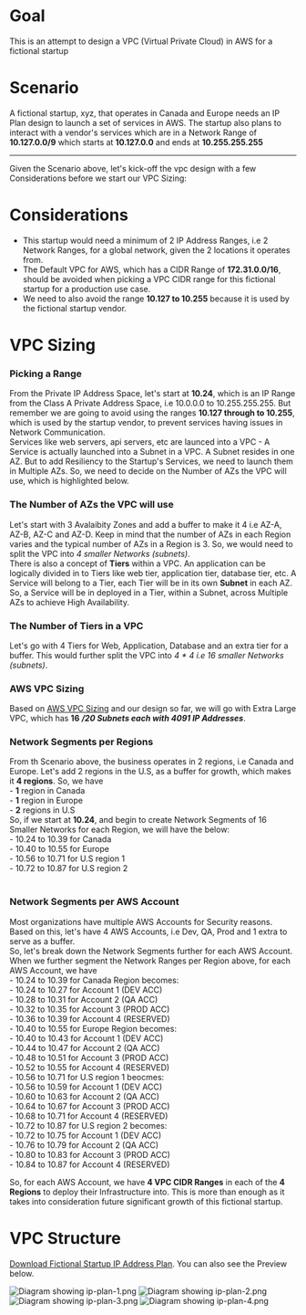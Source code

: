 # Goal
This is an attempt to design a VPC (Virtual Private Cloud) in AWS for a fictional startup 

# Scenario
A fictional startup, xyz, that operates in Canada and Europe needs an IP Plan design to launch a set of services in AWS. The startup also plans to interact with a vendor's services which are in a Network Range of **10.127.0.0/9** which starts at **10.127.0.0** and ends at **10.255.255.255**

<hr/>

Given the Scenario above, let's kick-off the vpc design with a few Considerations before we start  our VPC Sizing:

# Considerations
- This startup would need a minimum of 2 IP Address Ranges, i.e 2 Network Ranges, for a global network, given the 2 locations it operates from.
- The Default VPC for AWS, which has a CIDR Range of **172.31.0.0/16**, should be avoided when picking a VPC CIDR range for this fictional startup for a production use case.
- We need to also avoid the range **10.127 to 10.255** because it is used by the fictional startup vendor.

# VPC Sizing
### Picking a Range
From the Private IP Address Space, let's start at **10.24**, which is an IP Range from the Class A Private Address Space, i.e 10.0.0.0 to 10.255.255.255. 
But remember we are going to avoid using the ranges **10.127 through to 10.255**, which is used by the startup vendor, to prevent services having issues in Network Communication.<br/>
Services like web servers, api servers, etc are launced into a VPC - A Service is actually launched into a Subnet in a VPC. A Subnet resides in one AZ. But to add Resiliency to the Startup's Services, we need to launch them in Multiple AZs. So, we need to decide on the Number of AZs the VPC will use, which is highlighted below. 
<br/>

### The Number of AZs the VPC will use
Let's start with 3 Avalaibity Zones and add a buffer to make it 4 i.e AZ-A, AZ-B, AZ-C and AZ-D. Keep in mind that the number of AZs in each Region varies and the typical number of AZs in a Region is 3. So, we would need to split the VPC into *4 smaller Networks (subnets)*. <br/>
There is also a concept of **Tiers** within a VPC. An application can be logically divided in to Tiers like web tier, application tier, database tier, etc. A Service will belong to a Tier, each Tier will be in its own **Subnet** in each AZ. So, a Service will be in deployed in a Tier, within a Subnet, across Multiple AZs to achieve High Availability. 
<br/>

### The Number of Tiers in a VPC
Let's go with 4 Tiers for Web, Application, Database and an extra tier for a buffer. This would further split the VPC into *4 * 4 i.e 16 smaller Networks (subnets)*. 
<br/>

### AWS VPC Sizing
Based on [AWS VPC Sizing](https://d0.awsstatic.com/aws-answers/AWS_Single_VPC_Design.pdf) and our design so far, we will go with Extra Large VPC, which has **16** **_/20 Subnets each with 4091 IP Addresses_**.
<br/>

### Network Segments per Regions
From th Scenario above, the business operates in 2 regions, i.e Canada and Europe. Let's add 2 regions in the U.S, as a buffer for growth, which makes it **4 regions**. So, we have <br/>
    - **1** region in Canada <br/>
    - **1** region in Europe <br/>
    - **2** regions in U.S <br/>
So, if we start at **10.24**, and begin to create Network Segments of 16 Smaller Networks for each Region, we will have the below: <br/>
     - 10.24 to 10.39 for Canada <br/>
     - 10.40 to 10.55 for Europe <br/>
     - 10.56 to 10.71 for U.S region 1 <br/>
     - 10.72 to 10.87 for U.S region 2 <br/>
<br/>

### Network Segments per AWS Account 
Most organizations have multiple AWS Accounts for Security reasons. Based on this, let's have 4 AWS Accounts, i.e Dev, QA, Prod and 1 extra to serve as a buffer. <br/> So, let's break down the Network Segments further for each AWS Account. When we further segment the Network Ranges per Region above, for each AWS Account, we have <br/>
    - 10.24 to 10.39 for Canada Region becomes: <br/>
        - 10.24 to 10.27 for Account 1 (DEV ACC) <br/>
        - 10.28 to 10.31 for Account 2 (QA ACC) <br/>
        - 10.32 to 10.35 for Account 3 (PROD ACC) <br/>
        - 10.36 to 10.39 for Account 4 (RESERVED) <br/>
    - 10.40 to 10.55 for Europe Region becomes: <br/>
        - 10.40 to 10.43 for Account 1 (DEV ACC) <br/>
        - 10.44 to 10.47 for Account 2 (QA ACC) <br/>
        - 10.48 to 10.51 for Account 3 (PROD ACC) <br/>
        - 10.52 to 10.55 for Account 4 (RESERVED) <br/>
    - 10.56 to 10.71 for U.S region 1 beocmes: <br/>
        - 10.56 to 10.59 for Account 1 (DEV ACC) <br/>
        - 10.60 to 10.63 for Account 2 (QA ACC) <br/>
        - 10.64 to 10.67 for Account 3 (PROD ACC) <br/>
        - 10.68 to 10.71 for Account 4 (RESERVED) <br/>
    - 10.72 to 10.87 for U.S region 2 becomes: <br/>
        - 10.72 to 10.75 for Account 1 (DEV ACC) <br/>
        - 10.76 to 10.79 for Account 2 (QA ACC) <br/>
        - 10.80 to 10.83 for Account 3 (PROD ACC) <br/>
        - 10.84 to 10.87 for Account 4 (RESERVED)
<br/>

So, for each AWS Account, we have **4 VPC CIDR Ranges** in each of the **4 Regions** to deploy their Infrastructure into. This is more than enough as it takes into consideration future significant growth of this fictional startup.

# VPC Structure
[Download Fictional Startup IP Address Plan](/ip-plan/fictional-startup-ip-address.pdf). You can also see the Preview below.

![Diagram showing ip-plan-1.png](ip-plan/ip-plan-1.png)
![Diagram showing ip-plan-2.png](ip-plan/ip-plan-2.png)
![Diagram showing ip-plan-3.png](ip-plan/ip-plan-3.png)
![Diagram showing ip-plan-4.png](ip-plan/ip-plan-4.png)